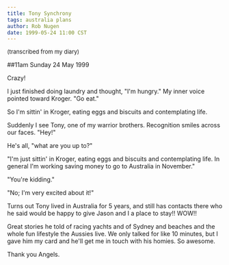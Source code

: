 ```yaml
---
title: Tony Synchrony
tags: australia plans
author: Rob Nugen
date: 1999-05-24 11:00 CST
---
```

<p><font size="-1">(transcribed from my diary)</font>

##11am Sunday 24 May 1999

<p>Crazy!

<p>I just finished doing laundry and thought, "I'm hungry."  My inner voice pointed toward Kroger.  "Go eat."

<p>So I'm sittin' in Kroger, eating eggs and biscuits and contemplating life.

<p>Suddenly I see Tony, one of my warrior brothers.  Recognition smiles across our faces.  "Hey!"

<p>He's all, "what are you up to?"

<p>"I'm just sittin' in Kroger, eating eggs and biscuits and contemplating life.   In general I'm working saving money to go to Australia in November."

<p>"You're kidding."

<p>"No; I'm very excited about it!"

<p>Turns out Tony lived in Australia for 5 years, and still has contacts there who he said would be happy to give Jason and I a place to stay!!  WOW!!

<p>Great stories he told of racing yachts and of Sydney and beaches and the whole fun lifestyle the Aussies live.  We only talked for like 10 minutes, but I gave him my card and he'll get me in touch with his homies.  So awesome.

<p>Thank you Angels.
